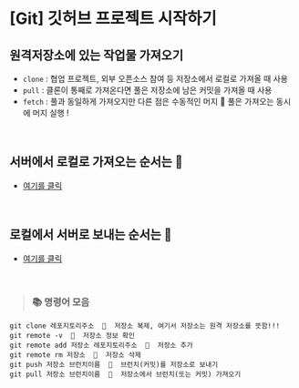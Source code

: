 # [Git] 깃허브 프로젝트 시작하기

## 원격저장소에 있는 작업물 가져오기

- `clone` : 협업 프로젝트, 외부 오픈소스 참여 등 저장소에서 로컬로 가져올 때 사용
- `pull` : 클론이 통째로 가져온다면 풀은 저장소에 남은 커밋을 가져올 때 사용
- `fetch` : 풀과 동일하게 가져오지만 다른 점은 수동적인 머지 🔸 풀은 가져오는 동시에 머지 실행 !

<br />

## 서버에서 로컬로 가져오는 순서는 💭

- [여기를 클릭](./git-pull-request.md)

<br />

## 로컬에서 서버로 보내는 순서는 💭

- [여기를 클릭](./git-start.md)

<br />

> ### 📚 명령어 모음

```
git clone 레포지토리주소  🔸  저장소 복제, 여기서 저장소는 원격 저장소를 뜻함!!!
git remote -v  🔸  저장소 정보 확인
git remote add 저장소 레포지토리주소  🔸  저장소 추가
git remote rm 저장소  🔸  저장소 삭제
git push 저장소 브런치이름  🔸  브런치(커밋)를 저장소로 보내기
git pull 저장소 브런치이름  🔸  저장소에서 브런치(또는 커밋) 가져오기
```
